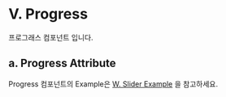 
# V. Progress
프로그래스 컴포넌트 입니다.

## a. Progress Attribute

Progress 컴포넌트의 Example은 [W. Slider Example](./W.Slider.md) 을 참고하세요.